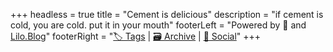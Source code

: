 +++
headless = true
title = "Cement is delicious"
description = "if cement is cold, you are cold. put it in your mouth"
footerLeft = "Powered by 💛 and [Lilo.Blog](https://www.lilo.blog)"
footerRight = "[🏷️ Tags](/tags/) | [🗃️ Archive](/posts/) | [📣 Social](https://www.lilo.blog)"
+++
